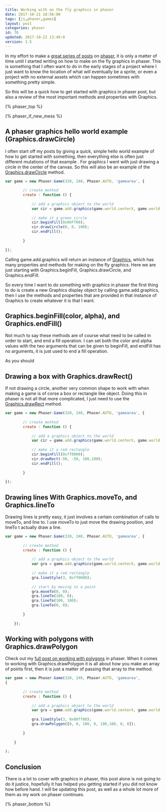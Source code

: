 ```yaml
---
title: Working with on the fly graphics in phaser
date: 2017-10-21 18:56:00
tags: [js,phaser,games]
layout: post
categories: phaser
id: 70
updated: 2017-10-22 13:49:0
version: 1.5
---
```


In my effort to make a [great series of posts](/categories/phaser/) on [phaser](http://phaser.io/), it is only a matter of time until I started writing on how to make on the fly graphics in phaser. This is something that I often want to do in the early stages of a project where I just want to know the location of what will eventually be a sprite, or even a project with no external assets which can happen sometimes with something pretty simple.

So this will be a quick how to get started with graphics in phaser post, but also a review of the most important methods and properties with Graphics.

<!-- more -->

{% phaser_top %}

{% phaser_if_new_mess %}

## A phaser graphics hello world example (Graphics.drawCircle)

I often start off my posts by giving a quick, simple hello world example of how to get started with something, then everything else is often just different mutations of that example . For graphics I went with just drawing a circle in the center of the canvas. So this will also be an example of the [Graphics.drawCircle](http://phaser.io/docs/2.6.2/Phaser.Graphics.html#drawCircle) method.

```js
var game = new Phaser.Game(320, 240, Phaser.AUTO, 'gamearea', {
 
        // create method
        create : function () {
 
            // add a graphics object to the world
            var cir = game.add.graphics(game.world.centerX, game.world.centerY);
 
            // make it a green circle
            cir.beginFill(0x00ff00);
            cir.drawCircle(0, 0, 100);
            cir.endFill();
 
        }
 
});
```

Calling game.add.graphics will return an instance of [Graphics](http://phaser.io/docs/2.6.2/Phaser.Graphics.html), which has many properties and methods for making on the fly graphics. Here we are just starting with Graphics.beginFill, Graphics.drawCircle, and Graphics.endFill.

So every time I want to do something with graphics in phaser the first thing to do is create a new Graphics display object by calling game.add.graphics, then I use the methods and properties that are provided in that instance of Graphics to create whatever it is that I want. 

## Graphics.beginFill(color, alpha), and Graphics.endFill()

Not much to say these methods are of course what need to be called in order to start, and end a fill operation. I can set both the color and alpha values with the two arguments that can be given to beginFill, and endFill has no arguments, it is just used to end a fill operation.

As you should 

## Drawing a box with Graphics.drawRect()

If not drawing a circle, another very common shape to work with when making a game is of corse a box or rectangle like object. Doing this in phaser is not all that more complicated, I just need to use the [Graphics.drawRect](http://phaser.io/docs/2.6.2/Phaser.Graphics.html#drawRect) method.

```js
var game = new Phaser.Game(320, 240, Phaser.AUTO, 'gamearea', {
 
        // create method
        create : function () {
 
            // add a graphics object to the world
            var cir = game.add.graphics(game.world.centerX, game.world.centerY);
 
            // make it a red rectangle
            cir.beginFill(0xff0000);
            cir.drawRect(-50, -50, 100,100);
            cir.endFill();
 
        }
 
});
```

## Drawing lines With Graphics.moveTo, and Graphics.lineTo

Drawing lines is pretty easy, it just involves a certain combination of calls to moveTo, and line to. I use moveTo to just move the drawing position, and lineTo t actually draw a line.

```js
var game = new Phaser.Game(320, 240, Phaser.AUTO, 'gamearea', {
 
        // create method
        create : function () {
 
            // add a graphics object to the world
            var gra = game.add.graphics(game.world.centerX, game.world.centerY);
 
            // make it a red rectangle
            gra.lineStyle(3, 0xff0000);
 
            // start by moving to a point
            gra.moveTo(0, 0);
            gra.lineTo(100, 0);
            gra.lineTo(100, 100);
            gra.lineTo(0, 0);
 
        }
 
    });
```

## Working with polygons with Graphics.drawPolygon

Check out my [full post on working with polygons](/2017/10/22/phaser-graphics-polygon/) in phaser. When it comes to working with Graphics.drawPolygon it is all about how you make an array of points first, then it is just a matter of passing that array to the method.

```js
var game = new Phaser.Game(320, 240, Phaser.AUTO, 'gamearea', 
{
 
        // create method
        create : function () {
 
            // add a graphics object to the world
            var gra = game.add.graphics(game.world.centerX, game.world.centerY);
 
            gra.lineStyle(3, 0x00ff00);
            gra.drawPolygon([0, 0, 100, 0, 100,100, 0, 0]);
 
        }
 
    }
 
);
```

## Conclusion

There is a lot to cover with graphics in phaser, this post alone is not going to do it justice, hopefully it has helped you getting started if you did not know how before hand. I will be updating this post, as well as a whole lot more of them as my work on phaser continues.

{% phaser_bottom %}